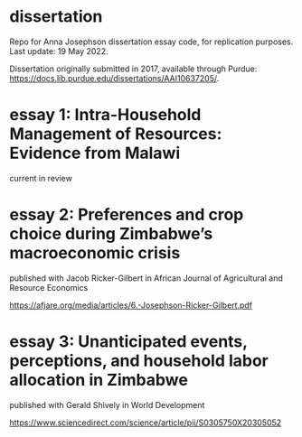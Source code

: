 # dissertation
Repo for Anna Josephson dissertation essay code, for replication purposes. 
Last update: 19 May 2022.

Dissertation originally submitted in 2017, available through Purdue: https://docs.lib.purdue.edu/dissertations/AAI10637205/. 

# essay 1: Intra-Household Management of Resources: Evidence from Malawi
current in review 

# essay 2: Preferences and crop choice during Zimbabwe’s macroeconomic crisis
published with Jacob Ricker-Gilbert in African Journal of Agricultural and Resource Economics

https://afjare.org/media/articles/6.-Josephson-Ricker-Gilbert.pdf

# essay 3: Unanticipated events, perceptions, and household labor allocation in Zimbabwe
published with Gerald Shively in World Development

https://www.sciencedirect.com/science/article/pii/S0305750X20305052
